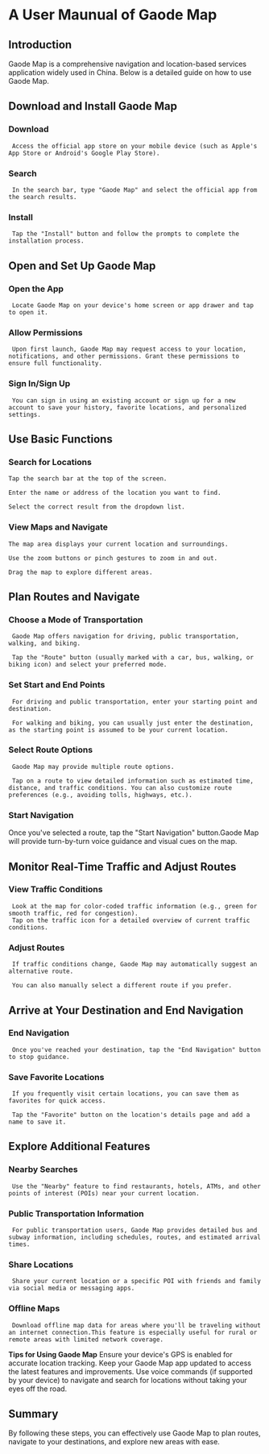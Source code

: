 # A User Maunual of Gaode Map

## Introduction

 Gaode Map is a comprehensive navigation and location-based services application widely used in China. Below is a detailed guide on how to use Gaode Map.

## Download and Install Gaode Map

### Download

     Access the official app store on your mobile device (such as Apple's App Store or Android's Google Play Store).

### Search

     In the search bar, type "Gaode Map" and select the official app from the search results.

### Install

     Tap the "Install" button and follow the prompts to complete the installation process.

## Open and Set Up Gaode Map

### Open the App

     Locate Gaode Map on your device's home screen or app drawer and tap to open it.

### Allow Permissions

     Upon first launch, Gaode Map may request access to your location, notifications, and other permissions. Grant these permissions to ensure full functionality.

### Sign In/Sign Up

     You can sign in using an existing account or sign up for a new account to save your history, favorite locations, and personalized settings.

## Use Basic Functions

### Search for Locations

    Tap the search bar at the top of the screen.

    Enter the name or address of the location you want to find.

    Select the correct result from the dropdown list.

### View Maps and Navigate

    The map area displays your current location and surroundings.

    Use the zoom buttons or pinch gestures to zoom in and out.

    Drag the map to explore different areas.

## Plan Routes and Navigate

### Choose a Mode of Transportation

     Gaode Map offers navigation for driving, public transportation, walking, and biking.

     Tap the "Route" button (usually marked with a car, bus, walking, or biking icon) and select your preferred mode.

### Set Start and End Points

     For driving and public transportation, enter your starting point and destination.

     For walking and biking, you can usually just enter the destination, as the starting point is assumed to be your current location.

### Select Route Options

     Gaode Map may provide multiple route options.

     Tap on a route to view detailed information such as estimated time, distance, and traffic conditions. You can also customize route preferences (e.g., avoiding tolls, highways, etc.).

### Start Navigation

Once you've selected a route, tap the "Start Navigation" button.Gaode Map will provide turn-by-turn voice guidance and visual cues on the map.

## Monitor Real-Time Traffic and Adjust Routes

### View Traffic Conditions

     Look at the map for color-coded traffic information (e.g., green for smooth traffic, red for congestion).
     Tap on the traffic icon for a detailed overview of current traffic conditions.

### Adjust Routes

     If traffic conditions change, Gaode Map may automatically suggest an alternative route.

     You can also manually select a different route if you prefer.

## Arrive at Your Destination and End Navigation

### End Navigation

     Once you've reached your destination, tap the "End Navigation" button to stop guidance.

### Save Favorite Locations

     If you frequently visit certain locations, you can save them as favorites for quick access.

     Tap the "Favorite" button on the location's details page and add a name to save it.

## Explore Additional Features

### Nearby Searches

     Use the "Nearby" feature to find restaurants, hotels, ATMs, and other points of interest (POIs) near your current location.

### Public Transportation Information

     For public transportation users, Gaode Map provides detailed bus and subway information, including schedules, routes, and estimated arrival times.

### Share Locations

     Share your current location or a specific POI with friends and family via social media or messaging apps.

### Offline Maps

     Download offline map data for areas where you'll be traveling without an internet connection.This feature is especially useful for rural or remote areas with limited network coverage.
    
**Tips for Using Gaode Map**
    Ensure your device's GPS is enabled for accurate location tracking.
    Keep your Gaode Map app updated to access the latest features and improvements.
    Use voice commands (if supported by your device) to navigate and search for locations without taking your eyes off the road.

## Summary

By following these steps, you can effectively use Gaode Map to plan routes, navigate to your destinations, and explore new areas with ease.
